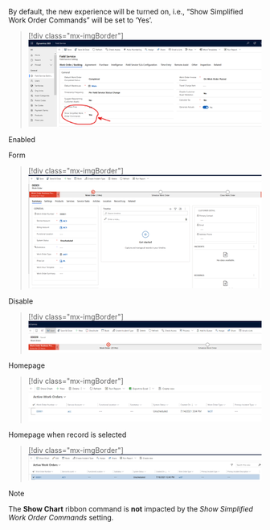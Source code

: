 



By default, the new experience will be turned on, i.e., “Show Simplified Work Order Commands” will be set to ‘Yes’. 

> [!div class="mx-imgBorder"]
> ![Screenshot of ](./media/work-order-ribbon-setting.png)

Enabled

Form

> [!div class="mx-imgBorder"]
> ![Screenshot of ](./media/work-order-ribbon-form-enabled.png)

Disable

> [!div class="mx-imgBorder"]
> ![Screenshot of ](./media/work-order-ribbon-disabled.png)


Homepage


> [!div class="mx-imgBorder"]
> ![Screenshot of ](./media/work-order-ribbon-enabled-homepage.png)

Homepage when record is selected


> [!div class="mx-imgBorder"]
> ![Screenshot of ](./media/work-order-ribbon-enabled-homepage-selected.png)


> [!Note]
> The **Show Chart** ribbon command is **not** impacted by the _Show Simplified Work Order Commands_ setting.